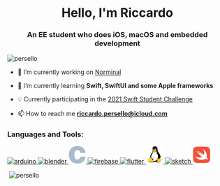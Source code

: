 <h1 align="center">Hello, I'm Riccardo</h1>
<h3 align="center">An EE student who does iOS, macOS and embedded development</h3>

<p align="left"> <img src="https://komarev.com/ghpvc/?username=persello&label=Profile%20views&color=0e75b6&style=plastic" alt="persello" /> </p>

- 🔭 I’m currently working on [Norminal](https://github.com/persello/norminal)

- 🌱 I’m currently learning **Swift, SwiftUI and some Apple frameworks**

- 💡 Currently participating in the [2021 Swift Student Challenge](https://github.com/persello/ssc21)

- 📫 How to reach me **riccardo.persello@icloud.com**


<h3 align="left">Languages and Tools:</h3>
<p align="left"> <a href="https://www.arduino.cc/" target="_blank"> <img src="https://cdn.worldvectorlogo.com/logos/arduino-1.svg" alt="arduino" width="40" height="40"/> </a> <a href="https://www.blender.org/" target="_blank"> <img src="https://download.blender.org/branding/community/blender_community_badge_white.svg" alt="blender" width="40" height="40"/> </a> <a href="https://www.cprogramming.com/" target="_blank"> <img src="https://raw.githubusercontent.com/devicons/devicon/master/icons/c/c-original.svg" alt="c" width="40" height="40"/> </a> <a href="https://firebase.google.com/" target="_blank"> <img src="https://www.vectorlogo.zone/logos/firebase/firebase-icon.svg" alt="firebase" width="40" height="40"/> </a> <a href="https://flutter.dev" target="_blank"> <img src="https://www.vectorlogo.zone/logos/flutterio/flutterio-icon.svg" alt="flutter" width="40" height="40"/> </a> <a href="https://www.linux.org/" target="_blank"> <img src="https://raw.githubusercontent.com/devicons/devicon/master/icons/linux/linux-original.svg" alt="linux" width="40" height="40"/> </a> <a href="https://www.sketch.com/" target="_blank"> <img src="https://www.vectorlogo.zone/logos/sketchapp/sketchapp-icon.svg" alt="sketch" width="40" height="40"/> </a> <a href="https://developer.apple.com/swift/" target="_blank"> <img src="https://raw.githubusercontent.com/devicons/devicon/master/icons/swift/swift-original.svg" alt="swift" width="40" height="40"/> </a> </p>

<p>&nbsp;<img align="center" src="https://github-readme-stats.vercel.app/api?username=persello&show_icons=true&theme=radical&bg_color=0e1116&hide_border=true&locale=en" alt="persello" /></p>
